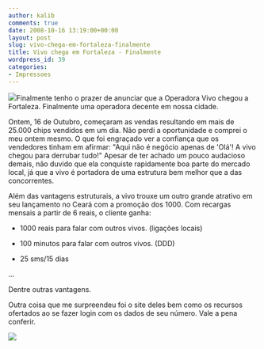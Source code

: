 ```yaml
---
author: kalib
comments: true
date: 2008-10-16 13:19:00+00:00
layout: post
slug: vivo-chega-em-fortaleza-finalmente
title: Vivo chega em Fortaleza - Finalmente
wordpress_id: 39
categories:
- Impressoes
---
```


[![](http://3.bp.blogspot.com/_5kfJplBiYy0/SPdBXivzDYI/AAAAAAAAAJ0/wjRTlq6Yv5Y/s200/vivo.gif)](http://3.bp.blogspot.com/_5kfJplBiYy0/SPdBXivzDYI/AAAAAAAAAJ0/wjRTlq6Yv5Y/s1600-h/vivo.gif)Finalmente tenho o prazer de anunciar que a Operadora Vivo chegou a Fortaleza. Finalmente uma operadora decente em nossa cidade.




Ontem, 16 de Outubro, começaram as vendas resultando em mais de 25.000 chips vendidos em um dia. Não perdi a oportunidade e comprei o meu ontem mesmo. O que foi engraçado ver a confiança que os vendedores tinham em afirmar: "Aqui não é negócio apenas de 'Olá'! A vivo chegou para derrubar tudo!" Apesar de ter achado um pouco audacioso demais, não duvido que ela conquiste rapidamente boa parte do mercado local, já que a vivo é portadora de uma estrutura bem melhor que a das concorrentes.




Além das vantagens estruturais, a vivo trouxe um outro grande atrativo em seu lançamento no Ceará com a promoção dos 1000. Com recargas mensais a partir de 6 reais, o cliente ganha:  

* 1000 reais para falar com outros vivos. (ligações locais)  

* 100 minutos para falar com outros vivos. (DDD)  

* 25 sms/15 dias  

...  

Dentre outras vantagens.




Outra coisa que me surpreendeu foi o site deles bem como os recursos ofertados ao se fazer login com os dados de seu número. Vale a pena conferir.




![](http://img376.imageshack.us/img376/8000/userbar635980sd7.gif)



